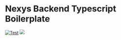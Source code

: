 # Nexys Backend Typescript Boilerplate

[![Test](https://github.com/Nexysweb/server-boilerplate/workflows/Test/badge.svg)](https://github.com/Nexysweb/server-boilerplate/actions?query=workflow%3ATest)
[![](https://travis-ci.com/Nexysweb/server-boilerplate.svg?token=GXhUFkjWzYy6w9V29DXe&branch=master)](https://travis-ci.com/github/Nexysweb/server-boilerplate)
